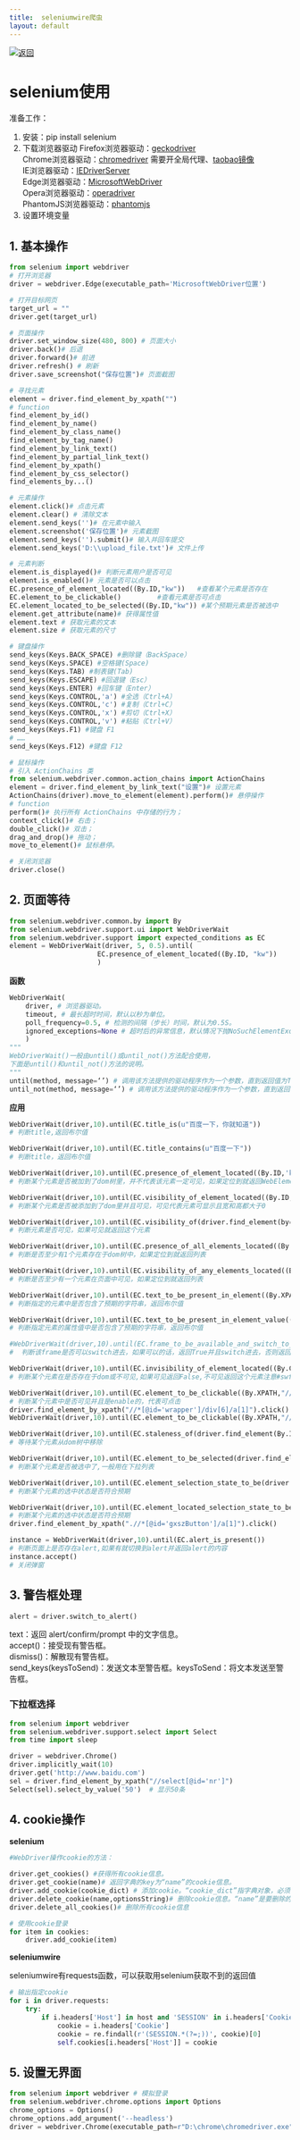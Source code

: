 ```yaml
---
title:  seleniumwire爬虫
layout: default
---
```

[![返回](/assets/images/back.png)](../../../../2022/07/05/Python_Index.html)

# selenium使用

准备工作：
1. 安装：pip install selenium
2. 下载浏览器驱动
  Firefox浏览器驱动：[geckodriver](https://github.com/mozilla/geckodriver/releases)  
  Chrome浏览器驱动：[chromedriver](https://sites.google.com/a/chromium.org/chromedriver/home) 需要开全局代理、[taobao镜像](http://npm.taobao.org/mirrors/chromedriver/)  
  IE浏览器驱动：[IEDriverServer](http://selenium-release.storage.googleapis.com/index.html)  
  Edge浏览器驱动：[MicrosoftWebDriver](https://developer.microsoft.com/en-us/microsoft-edge/tools/webdriver)  
  Opera浏览器驱动：[operadriver](https://github.com/operasoftware/operachromiumdriver/releases)  
  PhantomJS浏览器驱动：[phantomjs](http://phantomjs.org/)  
3. 设置环境变量

## 1. 基本操作

```python
from selenium import webdriver
# 打开浏览器
driver = webdriver.Edge(executable_path='MicrosoftWebDriver位置')

# 打开目标网页
target_url = ""
driver.get(target_url)

# 页面操作
driver.set_window_size(480, 800) # 页面大小
driver.back()# 后退 
driver.forward()# 前进 
driver.refresh() # 刷新
driver.save_screenshot("保存位置")# 页面截图

# 寻找元素
element = driver.find_element_by_xpath("")
# function
find_element_by_id()
find_element_by_name()
find_element_by_class_name()
find_element_by_tag_name()
find_element_by_link_text()
find_element_by_partial_link_text()
find_element_by_xpath()
find_element_by_css_selector()
find_elements_by...()

# 元素操作
element.click()# 点击元素
element.clear() # 清除文本
element.send_keys('')# 在元素中输入
element.screenshot('保存位置')# 元素截图
element.send_keys('').submit()# 输入并回车提交
element.send_keys('D:\\upload_file.txt')# 文件上传

# 元素判断
element.is_displayed()# 判断元素用户是否可见
element.is_enabled()# 元素是否可以点击
EC.presence_of_element_located((By.ID,"kw"))   #查看某个元素是否存在
EC.element_to_be_clickable()         #查看元素是否可点击
EC.element_located_to_be_selected((By.ID,"kw")) #某个预期元素是否被选中
element.get_attribute(name)# 获得属性值
element.text # 获取元素的文本
element.size # 获取元素的尺寸

# 键盘操作
send_keys(Keys.BACK_SPACE) #删除键（BackSpace）
send_keys(Keys.SPACE) #空格键(Space)
send_keys(Keys.TAB) #制表键(Tab)
send_keys(Keys.ESCAPE) #回退键（Esc）
send_keys(Keys.ENTER) #回车键（Enter）
send_keys(Keys.CONTROL,'a') #全选（Ctrl+A）
send_keys(Keys.CONTROL,'c') #复制（Ctrl+C）
send_keys(Keys.CONTROL,'x') #剪切（Ctrl+X）
send_keys(Keys.CONTROL,'v') #粘贴（Ctrl+V）
send_keys(Keys.F1) #键盘 F1
# ……
send_keys(Keys.F12) #键盘 F12

# 鼠标操作
# 引入 ActionChains 类
from selenium.webdriver.common.action_chains import ActionChains
element = driver.find_element_by_link_text("设置")# 设置元素
ActionChains(driver).move_to_element(element).perform()# 悬停操作
# function
perform()# 执行所有 ActionChains 中存储的行为；
context_click()# 右击；
double_click()# 双击；
drag_and_drop()# 拖动；
move_to_element()# 鼠标悬停。

# 关闭浏览器
driver.close()
```

## 2. 页面等待

```python
from selenium.webdriver.common.by import By
from selenium.webdriver.support.ui import WebDriverWait
from selenium.webdriver.support import expected_conditions as EC
element = WebDriverWait(driver, 5, 0.5).until(
                      EC.presence_of_element_located((By.ID, "kw"))
                      )
```
**函数**

```python
WebDriverWait(
    driver, # 浏览器驱动。
    timeout, # 最长超时时间，默认以秒为单位。
    poll_frequency=0.5, # 检测的间隔（步长）时间，默认为0.5S。
    ignored_exceptions=None # 超时后的异常信息，默认情况下抛NoSuchElementException异常。
    )
"""
WebDriverWait()一般由until()或until_not()方法配合使用，
下面是until()和until_not()方法的说明。
"""
until(method, message=‘’) # 调用该方法提供的驱动程序作为一个参数，直到返回值为True。
until_not(method, message=‘’) # 调用该方法提供的驱动程序作为一个参数，直到返回值为False。
```

**应用**

```python
WebDriverWait(driver,10).until(EC.title_is(u"百度一下，你就知道"))
# 判断title,返回布尔值

WebDriverWait(driver,10).until(EC.title_contains(u"百度一下"))
# 判断title，返回布尔值

WebDriverWait(driver,10).until(EC.presence_of_element_located((By.ID,'kw')))
# 判断某个元素是否被加到了dom树里，并不代表该元素一定可见，如果定位到就返回WebElement

WebDriverWait(driver,10).until(EC.visibility_of_element_located((By.ID,'su')))
# 判断某个元素是否被添加到了dom里并且可见，可见代表元素可显示且宽和高都大于0

WebDriverWait(driver,10).until(EC.visibility_of(driver.find_element(by=By.ID,value='kw')))
# 判断元素是否可见，如果可见就返回这个元素

WebDriverWait(driver,10).until(EC.presence_of_all_elements_located((By.CSS_SELECTOR,'.mnav')))
# 判断是否至少有1个元素存在于dom树中，如果定位到就返回列表

WebDriverWait(driver,10).until(EC.visibility_of_any_elements_located((By.CSS_SELECTOR,'.mnav')))
# 判断是否至少有一个元素在页面中可见，如果定位到就返回列表

WebDriverWait(driver,10).until(EC.text_to_be_present_in_element((By.XPATH,"//*[@id='u1']/a[8]"),u'设置'))
# 判断指定的元素中是否包含了预期的字符串，返回布尔值

WebDriverWait(driver,10).until(EC.text_to_be_present_in_element_value((By.CSS_SELECTOR,'#su'),u'百度一下'))
# 判断指定元素的属性值中是否包含了预期的字符串，返回布尔值

#WebDriverWait(driver,10).until(EC.frame_to_be_available_and_switch_to_it(locator))
#  判断该frame是否可以switch进去，如果可以的话，返回True并且switch进去，否则返回False注意这里并没有一个frame可以切换进去

WebDriverWait(driver,10).until(EC.invisibility_of_element_located((By.CSS_SELECTOR,'#swfEveryCookieWrap')))
# 判断某个元素在是否存在于dom或不可见,如果可见返回False,不可见返回这个元素注意#swfEveryCookieWrap在此页面中是一个隐藏的元素

WebDriverWait(driver,10).until(EC.element_to_be_clickable((By.XPATH,"//*[@id='u1']/a[8]"))).click()
# 判断某个元素中是否可见并且是enable的，代表可点击
driver.find_element_by_xpath("//*[@id='wrapper']/div[6]/a[1]").click()
WebDriverWait(driver,10).until(EC.element_to_be_clickable((By.XPATH,"//*[@id='wrapper']/div[6]/a[1]"))).click()

WebDriverWait(driver,10).until(EC.staleness_of(driver.find_element(By.ID,'su')))
# 等待某个元素从dom树中移除

WebDriverWait(driver,10).until(EC.element_to_be_selected(driver.find_element(By.XPATH,"//*[@id='nr']/option[1]")))
# 判断某个元素是否被选中了,一般用在下拉列表

WebDriverWait(driver,10).until(EC.element_selection_state_to_be(driver.find_element(By.XPATH,"//*[@id='nr']/option[1]"),True))
# 判断某个元素的选中状态是否符合预期

WebDriverWait(driver,10).until(EC.element_located_selection_state_to_be((By.XPATH,"//*[@id='nr']/option[1]"),True))
# 判断某个元素的选中状态是否符合预期
driver.find_element_by_xpath(".//*[@id='gxszButton']/a[1]").click()

instance = WebDriverWait(driver,10).until(EC.alert_is_present())
# 判断页面上是否存在alert,如果有就切换到alert并返回alert的内容
instance.accept()
# 关闭弹窗
```

## 3. 警告框处理

```python
alert = driver.switch_to_alert()
```

text：返回 alert/confirm/prompt 中的文字信息。  
accept()：接受现有警告框。  
dismiss()：解散现有警告框。  
send_keys(keysToSend)：发送文本至警告框。keysToSend：将文本发送至警告框。  

### 下拉框选择

```python
from selenium import webdriver
from selenium.webdriver.support.select import Select
from time import sleep

driver = webdriver.Chrome()
driver.implicitly_wait(10)
driver.get('http://www.baidu.com')
sel = driver.find_element_by_xpath("//select[@id='nr']")
Select(sel).select_by_value('50')  # 显示50条
```

## 4. cookie操作

**selenium**

```python
#WebDriver操作cookie的方法：

driver.get_cookies() #获得所有cookie信息。
driver.get_cookie(name)# 返回字典的key为“name”的cookie信息。
driver.add_cookie(cookie_dict) # 添加cookie。“cookie_dict”指字典对象，必须有name 和value 值。
driver.delete_cookie(name,optionsString)# 删除cookie信息。“name”是要删除的driver.cookie的名称，“optionsString”是该cookie的选项，目前支持的选项包括“路径”，“域”。
driver.delete_all_cookies()# 删除所有cookie信息

# 使用cookie登录
for item in cookies:
    driver.add_cookie(item)
```

**seleniumwire**

seleniumwire有requests函数，可以获取用selenium获取不到的返回值

```python
# 输出指定cookie
for i in driver.requests:
    try:
        if i.headers['Host'] in host and 'SESSION' in i.headers['Cookie']:
            cookie = i.headers['Cookie']
            cookie = re.findall(r'(SESSION.*(?=;))', cookie)[0]
            self.cookies[i.headers['Host']] = cookie
```

## 5. 设置无界面

```python
from selenium import webdriver # 模拟登录
from selenium.webdriver.chrome.options import Options
chrome_options = Options()
chrome_options.add_argument('--headless')
driver = webdriver.Chrome(executable_path=r"D:\chrome\chromedriver.exe", chrome_options=chrome_options)
```